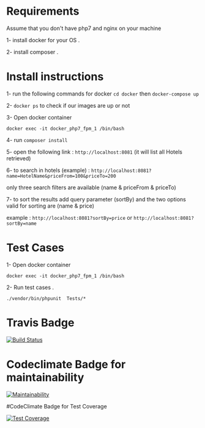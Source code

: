 # Requirements

Assume that you don't have php7 and nginx on your machine

1- install docker for your OS .

2- install composer .

# Install instructions
 
1- run the following commands for docker `cd docker` then `docker-compose up`

2- `docker ps` to check if our images are up or not

3- Open docker container

`docker exec -it docker_php7_fpm_1 /bin/bash`

4- run `composer install`

5- open the following link : `http://localhost:8081` (it will list all Hotels retrieved)

6- to search in hotels (example) : `http://localhost:8081?name=HotelName&priceFrom=100&priceTo=200`

only three search filters are available (name & priceFrom & priceTo)

7- to sort the results add query parameter (sortBy) and the two options valid for sorting are (name & price)

example : `http://localhost:8081?sortBy=price` or `http://localhost:8081?sortBy=name` 

# Test Cases

1- Open docker container 

`docker exec -it docker_php7_fpm_1 /bin/bash`

2- Run test cases .

`./vendor/bin/phpunit  Tests/*`

# Travis Badge

[![Build Status](https://travis-ci.org/korabieka/TajawalTask.svg?branch=master)](https://travis-ci.org/korabieka/TajawalTask)

# Codeclimate Badge for maintainability

[![Maintainability](https://api.codeclimate.com/v1/badges/972e14cd6011c6f0097b/maintainability)](https://codeclimate.com/github/korabieka/TajawalTask/maintainability)

#CodeClimate Badge for Test Coverage

[![Test Coverage](https://api.codeclimate.com/v1/badges/972e14cd6011c6f0097b/test_coverage)](https://codeclimate.com/github/korabieka/TajawalTask/test_coverage)